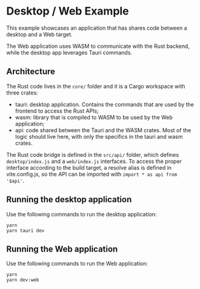 # Desktop / Web Example

This example showcases an application that has shares code between a desktop and a Web target.

The Web application uses WASM to communicate with the Rust backend, while the desktop app leverages Tauri commands.

## Architecture

The Rust code lives in the `core/` folder and it is a Cargo workspace with three crates:

- tauri: desktop application. Contains the commands that are used by the frontend to access the Rust APIs;
- wasm: library that is compiled to WASM to be used by the Web application;
- api: code shared between the Tauri and the WASM crates. Most of the logic should live here, with only the specifics in the tauri and wasm crates.

The Rust code bridge is defined in the `src/api/` folder, which defines `desktop/index.js` and a `web/index.js` interfaces.
To access the proper interface according to the build target, a resolve alias is defined in vite.config.js, so the API can be imported
with `import * as api from '$api'`.

## Running the desktop application

Use the following commands to run the desktop application:

```
yarn
yarn tauri dev
```

## Running the Web application

Use the following commands to run the Web application:

```
yarn
yarn dev:web
```
